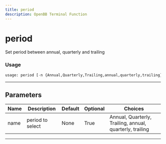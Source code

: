```yaml
---
title: period
description: OpenBB Terminal Function
---
```


# period

Set period between annual, quarterly and trailing
### Usage 
```python
usage: period [-n {Annual,Quarterly,Trailing,annual,quarterly,trailing}]
```
---
## Parameters
| Name | Description | Default | Optional | Choices |
| ---- | ----------- | ------- | -------- | ------- |
| name | period to select | None | True | Annual, Quarterly, Trailing, annual, quarterly, trailing |
---

